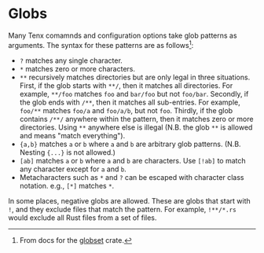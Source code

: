 # Globs

Many Tenx comamnds and configuration options take glob patterns as arguments.
The syntax for these patterns are as follows[^1]:

* `?` matches any single character. 
* `*` matches zero or more characters. 
* `**` recursively matches directories but are only legal in three situations.
  First, if the glob starts with <code>\*\*&#x2F;</code>, then it matches
  all directories. For example, <code>\*\*&#x2F;foo</code> matches `foo`
  and `bar/foo` but not `foo/bar`. Secondly, if the glob ends with
  <code>&#x2F;\*\*</code>, then it matches all sub-entries. For example,
  <code>foo&#x2F;\*\*</code> matches `foo/a` and `foo/a/b`, but not `foo`.
  Thirdly, if the glob contains <code>&#x2F;\*\*&#x2F;</code> anywhere within
  the pattern, then it matches zero or more directories. Using `**` anywhere
  else is illegal (N.B. the glob `**` is allowed and means "match everything").
* `{a,b}` matches `a` or `b` where `a` and `b` are arbitrary glob patterns.
  (N.B. Nesting `{...}` is not allowed.)
* `[ab]` matches `a` or `b` where `a` and `b` are characters. Use
  `[!ab]` to match any character except for `a` and `b`.
* Metacharacters such as `*` and `?` can be escaped with character class
  notation. e.g., `[*]` matches `*`.

In some places, negative globs are allowed. These are globs that start with
`!`, and they exclude files that match the pattern. For example, `!**/*.rs`
would exclude all Rust files from a set of files.

  [^1]: From docs for the [globset](https://docs.rs/globset/latest/globset/) crate.

